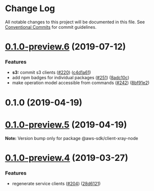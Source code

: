 # Change Log

All notable changes to this project will be documented in this file.
See [Conventional Commits](https://conventionalcommits.org) for commit guidelines.

# [0.1.0-preview.6](https://github.com/aws/aws-sdk-js-v3/compare/@aws-sdk/client-xray-node@0.1.0-preview.4...@aws-sdk/client-xray-node@0.1.0-preview.6) (2019-07-12)

### Features

- **s3:** commit s3 clients ([#220](https://github.com/aws/aws-sdk-js-v3/issues/220)) ([c4d1a61](https://github.com/aws/aws-sdk-js-v3/commit/c4d1a61))
- add npm badges for individual packages ([#251](https://github.com/aws/aws-sdk-js-v3/issues/251)) ([8adc10c](https://github.com/aws/aws-sdk-js-v3/commit/8adc10c))
- make operation model accessible from commands ([#242](https://github.com/aws/aws-sdk-js-v3/issues/242)) ([8bf91e2](https://github.com/aws/aws-sdk-js-v3/commit/8bf91e2))

# 0.1.0 (2019-04-19)

# [0.1.0-preview.5](https://github.com/aws/aws-sdk-js-v3/compare/@aws-sdk/client-xray-node@0.1.0-preview.4...@aws-sdk/client-xray-node@0.1.0-preview.5) (2019-04-19)

**Note:** Version bump only for package @aws-sdk/client-xray-node

# [0.1.0-preview.4](https://github.com/aws/aws-sdk-js-v3/compare/@aws-sdk/client-xray-node@0.1.0-preview.3...@aws-sdk/client-xray-node@0.1.0-preview.4) (2019-03-27)

### Features

- regenerate service clients ([#204](https://github.com/aws/aws-sdk-js-v3/issues/204)) ([28d6121](https://github.com/aws/aws-sdk-js-v3/commit/28d6121))
